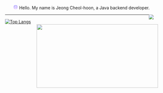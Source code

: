 <div align="center">
<div>
  <p> <a href = "https://jungcheolhoon.notion.site/jungcheolhoon/JUNG-CHEOL-HOON-6751c05cdd4d43d2891328056ef07bb2"><img src="./notion2.png" width="15" height="15"/></a> Hello. My name is Jeong Cheol-hoon, a Java backend developer.</p>
  <img align="right" width="30" src="https://user-images.githubusercontent.com/75469131/213887734-1f8f0fb6-4395-4aa6-b828-3b44b96d8f0f.gif" />
  </div>
</div>

---

[![Top Langs](https://github-readme-stats.vercel.app/api/top-langs/?username=huneeJung&layout=donut&theme=dark&card_width=330px)](https://github.com/huneeJung/github-readme-stats)
<a href="https://solved.ac/cjswovkdnj12"><img align="right" height = "210px" width="400px" src="http://mazassumnida.wtf/api/v2/generate_badge?boj=cjswovkdnj12&theme=dark"/></a>
